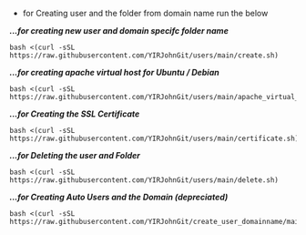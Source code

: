- for Creating user and the folder from domain name run the below

***...for creating new user and domain specifc folder name***
```
bash <(curl -sSL https://raw.githubusercontent.com/YIRJohnGit/users/main/create.sh)
```

***...for creating apache virtual host for Ubuntu / Debian***
```
bash <(curl -sSL https://raw.githubusercontent.com/YIRJohnGit/users/main/apache_virtual_host.sh)
```


***...for Creating the SSL Certificate***
```
bash <(curl -sSL https://raw.githubusercontent.com/YIRJohnGit/users/main/certificate.sh)
```

***...for Deleting the user and Folder***
```
bash <(curl -sSL https://raw.githubusercontent.com/YIRJohnGit/users/main/delete.sh)
```




***...for Creating Auto Users and the Domain (depreciated)***
```
bash <(curl -sSL https://raw.githubusercontent.com/YIRJohnGit/create_user_domainname/main/auto_user_name.sh)
```
